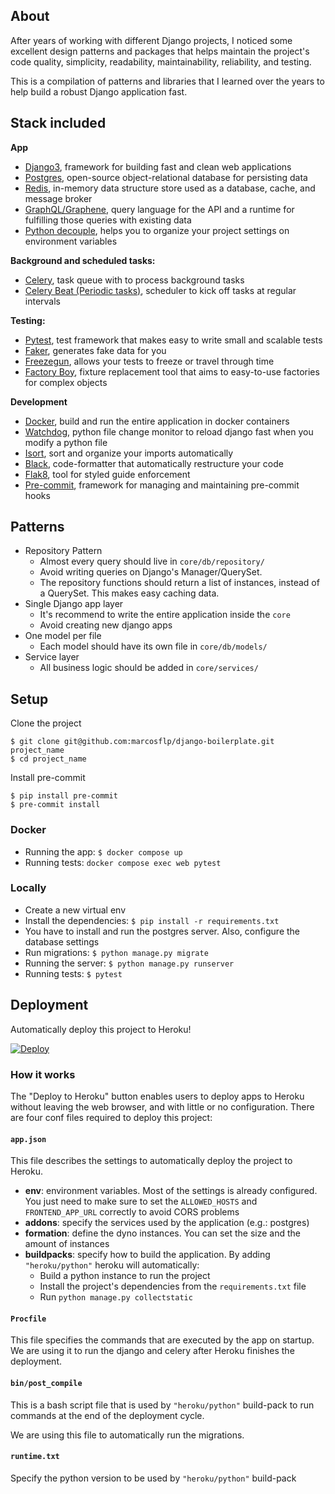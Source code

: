 ## About

After years of working with different Django projects, I noticed some excellent design patterns and packages that helps maintain the project's code quality, simplicity, readability, maintainability, reliability, and testing.

This is a compilation of patterns and libraries that I learned over the years to help build a robust Django application fast.


## Stack included

**App**
- [Django3](https://www.djangoproject.com/), framework for building fast and clean web applications
- [Postgres](https://www.postgresql.org/), open-source object-relational database for persisting data
- [Redis](https://redis.io/), in-memory data structure store used as a database, cache, and message broker
- [GraphQL/Graphene](https://docs.graphene-python.org/projects/django/en/latest/), query language for the API and a runtime for fulfilling those queries with existing data
- [Python decouple](https://github.com/henriquebastos/python-decouple), helps you to organize your project settings on environment variables

**Background and scheduled tasks:**
- [Celery](https://docs.celeryproject.org/en/stable/), task queue with to process background tasks
- [Celery Beat (Periodic tasks)](https://docs.celeryproject.org/en/stable/userguide/periodic-tasks.html), scheduler to kick off tasks at regular intervals

**Testing:**
- [Pytest](https://docs.pytest.org/en/6.2.x/), test framework that makes easy to write small and scalable tests
- [Faker](https://faker.readthedocs.io/en/master/), generates fake data for you
- [Freezegun](https://github.com/spulec/freezegun), allows your tests to freeze or travel through time
- [Factory Boy](https://factoryboy.readthedocs.io/en/stable/#), fixture replacement tool that aims to easy-to-use factories for complex objects

**Development**
- [Docker](https://www.docker.com/), build and run the entire application in docker containers
- [Watchdog](https://pypi.org/project/watchdog/), python file change monitor to reload django fast when you modify a python file
- [Isort](https://github.com/PyCQA/isort), sort and organize your imports automatically
- [Black](https://github.com/psf/black), code-formatter that automatically restructure your code
- [Flak8](https://flake8.pycqa.org/en/latest/), tool for styled guide enforcement
- [Pre-commit](https://pre-commit.com/), framework for managing and maintaining pre-commit hooks


## Patterns

- Repository Pattern
  - Almost every query should live in `core/db/repository/`
  - Avoid writing queries on Django's Manager/QuerySet.
  - The repository functions should return a list of instances, instead of a QuerySet. This makes easy caching data. 
- Single Django app layer
  - It's recommend to write the entire application inside the `core`
  - Avoid creating new django apps
- One model per file
  - Each model should have its own file in `core/db/models/`
- Service layer
  - All business logic should be added in `core/services/`


## Setup

Clone the project
```shell
$ git clone git@github.com:marcosflp/django-boilerplate.git project_name
$ cd project_name
```

Install pre-commit
```shell
$ pip install pre-commit
$ pre-commit install
```

### Docker

- Running the app: `$ docker compose up`
- Running tests: `docker compose exec web pytest`

### Locally

- Create a new virtual env
- Install the dependencies: `$ pip install -r requirements.txt`
- You have to install and run the postgres server. Also, configure the database settings 
- Run migrations: `$ python manage.py migrate`
- Running the server: `$ python manage.py runserver`
- Running tests: `$ pytest`


## Deployment

Automatically deploy this project to Heroku!

[![Deploy](https://www.herokucdn.com/deploy/button.svg)](https://heroku.com/deploy)

### How it works

The "Deploy to Heroku" button enables users to deploy apps to Heroku without leaving the web browser, and with little or no configuration. There are four conf files required to deploy this project: 

#### `app.json`

This file describes the settings to automatically deploy the project to Heroku.

- **env**: environment variables. Most of the settings is already configured. You just need to make sure to set the `ALLOWED_HOSTS` and `FRONTEND_APP_URL` correctly to avoid CORS problems 
- **addons**: specify the services used by the application (e.g.: postgres)
- **formation**: define the dyno instances. You can set the size and the amount of instances
- **buildpacks**: specify how to build the application. By adding `"heroku/python"` heroku will automatically:
  - Build a python instance to run the project
  - Install the project's dependencies from the `requirements.txt` file
  - Run `python manage.py collectstatic`

#### `Procfile`

This file specifies the commands that are executed by the app on startup. We are using it to run the django and celery after Heroku finishes the deployment.

#### `bin/post_compile`

This is a bash script file that is used by `"heroku/python"` build-pack to run commands at the end of the deployment cycle.

We are using this file to automatically run the migrations.

#### `runtime.txt`

Specify the python version to be used by `"heroku/python"` build-pack
